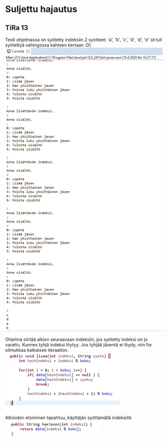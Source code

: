 # Suljettu hajautus

## TiRa 13
Testi ohjelmassa on syötetty indeksiin 2 syotteet: 'a', 'b', 'c', 'd', 'd', 'e' (d tuli syötettyä vahingossa kahteen kertaan :D). 
![kuva1](https://raw.githubusercontent.com/wesenbergg/TiRa-k2020/master/TiRa13-SuljettuHajautus/tiraHash.PNG)

Ohjelma siirtää alkion seuraavaan indeksiin, jos syötetty indeksi on jo varattu. Kunnes tyhjä indeksi löytyy. Jos tyhjää jäsentä ei löydy, niin for silmukkaa katkaisee iteraation.
![kuva2](https://raw.githubusercontent.com/wesenbergg/TiRa-k2020/master/TiRa13-SuljettuHajautus/tiraHash1.PNG)

Alkioiden etsiminen tapahtuu, käyttäjän syöttämällä indeksillä
![kuva2](https://raw.githubusercontent.com/wesenbergg/TiRa-k2020/master/TiRa13-SuljettuHajautus/tiraHash2.PNG)